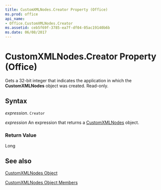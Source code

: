 ```yaml
---
title: CustomXMLNodes.Creator Property (Office)
ms.prod: office
api_name:
- Office.CustomXMLNodes.Creator
ms.assetid: ceb5f69f-3785-ea7f-df04-05ac19140b6b
ms.date: 06/08/2017
---
```



# CustomXMLNodes.Creator Property (Office)

Gets a 32-bit integer that indicates the application in which the  **CustomXMLNodes** object was created. Read-only.


## Syntax

 _expression_. `Creator`

 _expression_ An expression that returns a [CustomXMLNodes](./Office.CustomXMLNodes.md) object.


### Return Value

Long


## See also


[CustomXMLNodes Object](Office.CustomXMLNodes.md)



[CustomXMLNodes Object Members](./overview/customxmlnodes-members-office.md)


